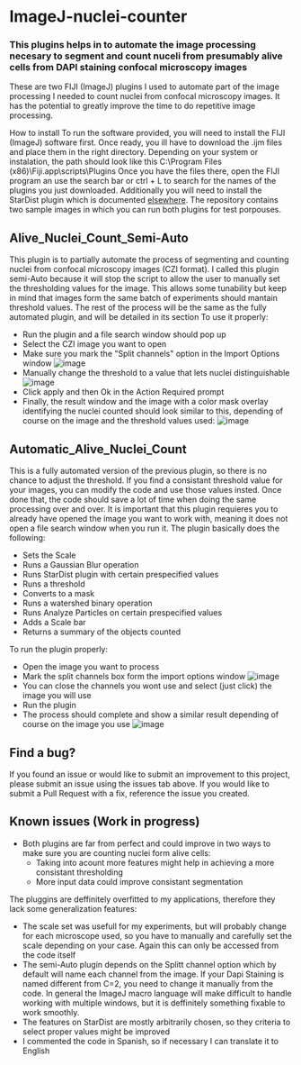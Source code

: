 # ImageJ-nuclei-counter
### This plugins helps in to automate the image processing necesary to segment and count nuceli from presumably alive cells from DAPI staining confocal microscopy images
These are two FIJI (ImageJ) plugins I used to automate part of the image processing I needed to count nuclei from confocal microscopy images. It has the potential to greatly improve the time to do repetitive image processing.

How to install
To run the software provided, you will need to install the FIJI (ImageJ) software first. Once ready, you ill have to download the .ijm files and place them in the right directory. Depending on your system or instalation, the path should look like this C:\Program Files (x86)\Fiji.app\scripts\Plugins Once you have the files there, open the FIJI program an use the search bar or ctrl + L to search for the names of the plugins you just downloaded.
Additionally you will need to install the StarDist plugin which is documented [elsewhere](https://github.com/stardist/stardist).
The repository contains two sample images in which you can run both plugins for test porpouses.

## Alive_Nuclei_Count_Semi-Auto
This plugin is to partially automate the process of segmenting and counting nuclei from confocal microscopy images (CZI format). I called this plugin semi-Auto because it will stop the script to allow the user to manually set the thresholding values for the image. This allows some tunability but keep in mind that images form the same batch of experiments should mantain threshold values. The rest of the process will be the same as the fully automated plugin, and will be detailed in its section
To use it properly:
- Run the plugin and a file search window should pop up
- Select the CZI image you want to open
- Make sure you mark the "Split channels" option in the Import Options window
![image](https://github.com/user-attachments/assets/3c985e92-8213-4c4d-b454-7fc481665b0d)
- Manually change the threshold to a value that lets nuclei distinguishable
![image](https://github.com/user-attachments/assets/30c69f07-607d-4f13-a9ee-ab347755d3ee)
- Click apply and then Ok in the Action Required prompt
- Finally, the result window and the image with a color mask overlay identifying the nuclei counted should look similar to this, depending of course on the image and the threshold values used:
![image](https://github.com/user-attachments/assets/a6d83b54-d454-4d11-b138-84b8adee6532)


## Automatic_Alive_Nuclei_Count
This is a fully automated version of the previous plugin, so there is no chance to adjust the threshold. If you find a consistant threshold value for your images, you can modify the code and use those values insted. Once done that, the code should save a lot of time when doing the same processing over and over. It is important that this plugin requieres you to already have opened the image you want to work with, meaning it does not open a file search window when you run it.
The plugin basically does the following:
- Sets the Scale
- Runs a Gaussian Blur operation
- Runs StarDist plugin with certain prespecified values
- Runs a threshold
- Converts to a mask
- Runs a watershed binary operation
- Runs Analyze Particles on certain prespecified values
- Adds a Scale bar
- Returns a summary of the objects counted

To run the plugin properly:

- Open the image you want to process
- Mark the split channels box form the import options window
![image](https://github.com/user-attachments/assets/3c985e92-8213-4c4d-b454-7fc481665b0d)
- You can close the channels you wont use and select (just click) the image you will use
- Run the plugin
- The process should complete and show a similar result depending of course on the image you use
![image](https://github.com/user-attachments/assets/869f9458-6433-4914-8ddb-04e587755673)




## Find a bug?
If you found an issue or would like to submit an improvement to this project, please submit an issue using the issues tab above. If you would like to submit a Pull Request with a fix, reference the issue you created.

## Known issues (Work in progress)
- Both plugins are far from perfect and could improve in two ways to make sure you are counting nuclei form alive cells:
  - Taking into acount more features might help in achieving a more consistant thresholding
  - More input data could improve consistant segmentation

The pluggins are deffinitely overfitted to my applications, therefore they lack some generalization features:
- The scale set was usefull for my experiments, but will probably change for each microscope used, so you have to manually and carefully set the scale depending on your case. Again this can only be accessed from the code itself
- The semi-Auto plugin depends on the Splitt channel option which by default will name each channel from the image. If your Dapi Staining is named different from C=2, you need to change it manually from the code. In general the ImageJ macro language will make difficult to handle working with multiple windows, but it is deffinitely something fixable to work smoothly.
- The features on StarDist are mostly arbitrarily chosen, so they criteria to select proper values might be improved
- I commented the code in Spanish, so if necessary I can translate it to English
